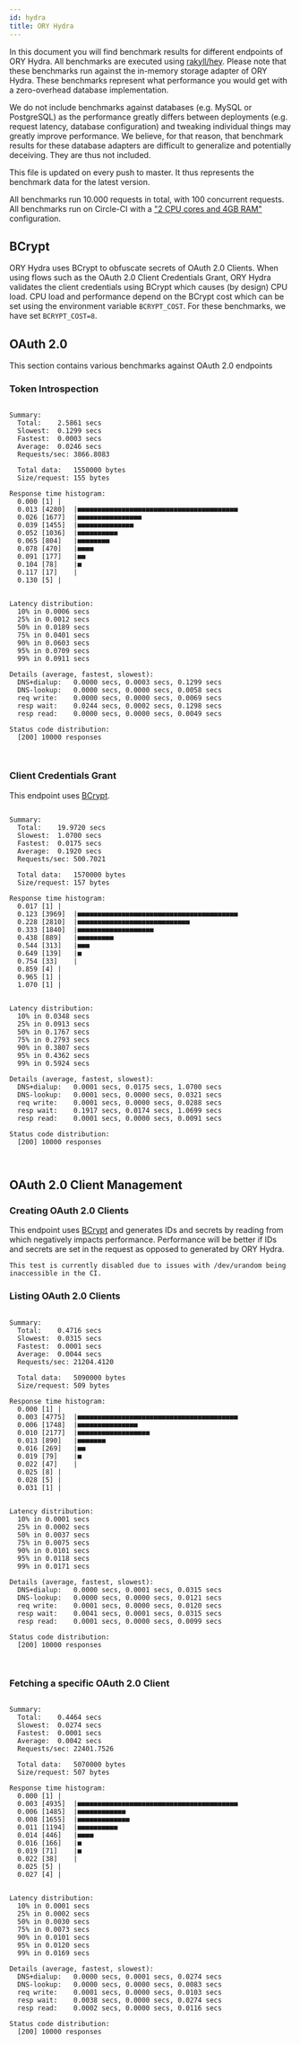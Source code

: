 ```yaml
---
id: hydra
title: ORY Hydra
---
```


In this document you will find benchmark results for different endpoints of ORY Hydra. All benchmarks are executed
using [rakyll/hey](https://github.com/rakyll/hey). Please note that these benchmarks run against the in-memory storage
adapter of ORY Hydra. These benchmarks represent what performance you would get with a zero-overhead database implementation.

We do not include benchmarks against databases (e.g. MySQL or PostgreSQL) as the performance greatly differs between
deployments (e.g. request latency, database configuration) and tweaking individual things may greatly improve performance.
We believe, for that reason, that benchmark results for these database adapters are difficult to generalize and potentially
deceiving. They are thus not included.

This file is updated on every push to master. It thus represents the benchmark data for the latest version.

All benchmarks run 10.000 requests in total, with 100 concurrent requests. All benchmarks run on Circle-CI with a
["2 CPU cores and 4GB RAM"](https://support.circleci.com/hc/en-us/articles/360000489307-Why-do-my-tests-take-longer-to-run-on-CircleCI-than-locally-)
configuration.

## BCrypt

ORY Hydra uses BCrypt to obfuscate secrets of OAuth 2.0 Clients. When using flows such as the OAuth 2.0 Client Credentials
Grant, ORY Hydra validates the client credentials using BCrypt which causes (by design) CPU load. CPU load and performance
depend on the BCrypt cost which can be set using the environment variable `BCRYPT_COST`. For these benchmarks,
we have set `BCRYPT_COST=8`.

## OAuth 2.0

This section contains various benchmarks against OAuth 2.0 endpoints

### Token Introspection

```

Summary:
  Total:	2.5861 secs
  Slowest:	0.1299 secs
  Fastest:	0.0003 secs
  Average:	0.0246 secs
  Requests/sec:	3866.8083
  
  Total data:	1550000 bytes
  Size/request:	155 bytes

Response time histogram:
  0.000 [1]	|
  0.013 [4280]	|■■■■■■■■■■■■■■■■■■■■■■■■■■■■■■■■■■■■■■■■
  0.026 [1677]	|■■■■■■■■■■■■■■■■
  0.039 [1455]	|■■■■■■■■■■■■■■
  0.052 [1036]	|■■■■■■■■■■
  0.065 [804]	|■■■■■■■■
  0.078 [470]	|■■■■
  0.091 [177]	|■■
  0.104 [78]	|■
  0.117 [17]	|
  0.130 [5]	|


Latency distribution:
  10% in 0.0006 secs
  25% in 0.0012 secs
  50% in 0.0189 secs
  75% in 0.0401 secs
  90% in 0.0603 secs
  95% in 0.0709 secs
  99% in 0.0911 secs

Details (average, fastest, slowest):
  DNS+dialup:	0.0000 secs, 0.0003 secs, 0.1299 secs
  DNS-lookup:	0.0000 secs, 0.0000 secs, 0.0058 secs
  req write:	0.0000 secs, 0.0000 secs, 0.0069 secs
  resp wait:	0.0244 secs, 0.0002 secs, 0.1298 secs
  resp read:	0.0000 secs, 0.0000 secs, 0.0049 secs

Status code distribution:
  [200]	10000 responses



```

### Client Credentials Grant

This endpoint uses [BCrypt](#bcrypt).

```

Summary:
  Total:	19.9720 secs
  Slowest:	1.0700 secs
  Fastest:	0.0175 secs
  Average:	0.1920 secs
  Requests/sec:	500.7021
  
  Total data:	1570000 bytes
  Size/request:	157 bytes

Response time histogram:
  0.017 [1]	|
  0.123 [3969]	|■■■■■■■■■■■■■■■■■■■■■■■■■■■■■■■■■■■■■■■■
  0.228 [2810]	|■■■■■■■■■■■■■■■■■■■■■■■■■■■■
  0.333 [1840]	|■■■■■■■■■■■■■■■■■■■
  0.438 [889]	|■■■■■■■■■
  0.544 [313]	|■■■
  0.649 [139]	|■
  0.754 [33]	|
  0.859 [4]	|
  0.965 [1]	|
  1.070 [1]	|


Latency distribution:
  10% in 0.0348 secs
  25% in 0.0913 secs
  50% in 0.1767 secs
  75% in 0.2793 secs
  90% in 0.3807 secs
  95% in 0.4362 secs
  99% in 0.5924 secs

Details (average, fastest, slowest):
  DNS+dialup:	0.0001 secs, 0.0175 secs, 1.0700 secs
  DNS-lookup:	0.0001 secs, 0.0000 secs, 0.0321 secs
  req write:	0.0001 secs, 0.0000 secs, 0.0288 secs
  resp wait:	0.1917 secs, 0.0174 secs, 1.0699 secs
  resp read:	0.0001 secs, 0.0000 secs, 0.0091 secs

Status code distribution:
  [200]	10000 responses



```

## OAuth 2.0 Client Management

### Creating OAuth 2.0 Clients

This endpoint uses [BCrypt](#bcrypt) and generates IDs and secrets by reading from  which negatively impacts
performance. Performance will be better if IDs and secrets are set in the request as opposed to generated by ORY Hydra.

```
This test is currently disabled due to issues with /dev/urandom being inaccessible in the CI.
```

### Listing OAuth 2.0 Clients

```

Summary:
  Total:	0.4716 secs
  Slowest:	0.0315 secs
  Fastest:	0.0001 secs
  Average:	0.0044 secs
  Requests/sec:	21204.4120
  
  Total data:	5090000 bytes
  Size/request:	509 bytes

Response time histogram:
  0.000 [1]	|
  0.003 [4775]	|■■■■■■■■■■■■■■■■■■■■■■■■■■■■■■■■■■■■■■■■
  0.006 [1748]	|■■■■■■■■■■■■■■■
  0.010 [2177]	|■■■■■■■■■■■■■■■■■■
  0.013 [890]	|■■■■■■■
  0.016 [269]	|■■
  0.019 [79]	|■
  0.022 [47]	|
  0.025 [8]	|
  0.028 [5]	|
  0.031 [1]	|


Latency distribution:
  10% in 0.0001 secs
  25% in 0.0002 secs
  50% in 0.0037 secs
  75% in 0.0075 secs
  90% in 0.0101 secs
  95% in 0.0118 secs
  99% in 0.0171 secs

Details (average, fastest, slowest):
  DNS+dialup:	0.0000 secs, 0.0001 secs, 0.0315 secs
  DNS-lookup:	0.0000 secs, 0.0000 secs, 0.0121 secs
  req write:	0.0001 secs, 0.0000 secs, 0.0120 secs
  resp wait:	0.0041 secs, 0.0001 secs, 0.0315 secs
  resp read:	0.0001 secs, 0.0000 secs, 0.0099 secs

Status code distribution:
  [200]	10000 responses



```

### Fetching a specific OAuth 2.0 Client

```

Summary:
  Total:	0.4464 secs
  Slowest:	0.0274 secs
  Fastest:	0.0001 secs
  Average:	0.0042 secs
  Requests/sec:	22401.7526
  
  Total data:	5070000 bytes
  Size/request:	507 bytes

Response time histogram:
  0.000 [1]	|
  0.003 [4935]	|■■■■■■■■■■■■■■■■■■■■■■■■■■■■■■■■■■■■■■■■
  0.006 [1485]	|■■■■■■■■■■■■
  0.008 [1655]	|■■■■■■■■■■■■■
  0.011 [1194]	|■■■■■■■■■■
  0.014 [446]	|■■■■
  0.016 [166]	|■
  0.019 [71]	|■
  0.022 [38]	|
  0.025 [5]	|
  0.027 [4]	|


Latency distribution:
  10% in 0.0001 secs
  25% in 0.0002 secs
  50% in 0.0030 secs
  75% in 0.0073 secs
  90% in 0.0101 secs
  95% in 0.0120 secs
  99% in 0.0169 secs

Details (average, fastest, slowest):
  DNS+dialup:	0.0000 secs, 0.0001 secs, 0.0274 secs
  DNS-lookup:	0.0000 secs, 0.0000 secs, 0.0083 secs
  req write:	0.0001 secs, 0.0000 secs, 0.0103 secs
  resp wait:	0.0038 secs, 0.0000 secs, 0.0274 secs
  resp read:	0.0002 secs, 0.0000 secs, 0.0116 secs

Status code distribution:
  [200]	10000 responses



```
